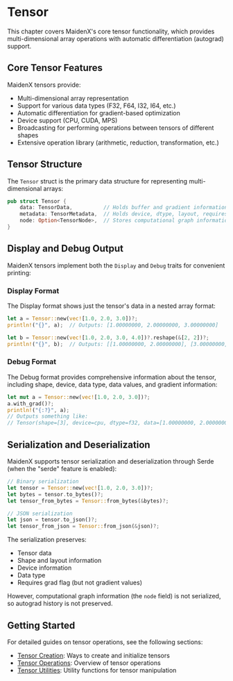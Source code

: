 # Tensor

This chapter covers MaidenX's core tensor functionality, which provides multi-dimensional array operations with automatic differentiation (autograd) support.

## Core Tensor Features

MaidenX tensors provide:

- Multi-dimensional array representation
- Support for various data types (F32, F64, I32, I64, etc.)
- Automatic differentiation for gradient-based optimization
- Device support (CPU, CUDA, MPS)
- Broadcasting for performing operations between tensors of different shapes
- Extensive operation library (arithmetic, reduction, transformation, etc.)

## Tensor Structure

The `Tensor` struct is the primary data structure for representing multi-dimensional arrays:

```rust
pub struct Tensor {
    data: TensorData,          // Holds buffer and gradient information
    metadata: TensorMetadata,  // Holds device, dtype, layout, requires_grad
    node: Option<TensorNode>,  // Stores computational graph information for autograd
}
```

## Display and Debug Output

MaidenX tensors implement both the `Display` and `Debug` traits for convenient printing:

### Display Format

The Display format shows just the tensor's data in a nested array format:

```rust
let a = Tensor::new(vec![1.0, 2.0, 3.0])?;
println!("{}", a);  // Outputs: [1.00000000, 2.00000000, 3.00000000]

let b = Tensor::new(vec![1.0, 2.0, 3.0, 4.0])?.reshape(&[2, 2])?;
println!("{}", b);  // Outputs: [[1.00000000, 2.00000000], [3.00000000, 4.00000000]]
```

### Debug Format

The Debug format provides comprehensive information about the tensor, including shape, device, data type, data values, and gradient information:

```rust
let mut a = Tensor::new(vec![1.0, 2.0, 3.0])?;
a.with_grad()?;
println!("{:?}", a);
// Outputs something like:
// Tensor(shape=[3], device=cpu, dtype=f32, data=[1.00000000, 2.00000000, 3.00000000], requires_grad=true, grad=[0.00000000, 0.00000000, 0.00000000])
```

## Serialization and Deserialization

MaidenX supports tensor serialization and deserialization through Serde (when the "serde" feature is enabled):

```rust
// Binary serialization
let tensor = Tensor::new(vec![1.0, 2.0, 3.0])?;
let bytes = tensor.to_bytes()?;
let tensor_from_bytes = Tensor::from_bytes(&bytes)?;

// JSON serialization
let json = tensor.to_json()?;
let tensor_from_json = Tensor::from_json(&json)?;
```

The serialization preserves:
- Tensor data
- Shape and layout information
- Device information
- Data type
- Requires grad flag (but not gradient values)

However, computational graph information (the `node` field) is not serialized, so autograd history is not preserved.

## Getting Started

For detailed guides on tensor operations, see the following sections:
- [Tensor Creation](./creation.md): Ways to create and initialize tensors
- [Tensor Operations](./operation.md): Overview of tensor operations
- [Tensor Utilities](./utils.md): Utility functions for tensor manipulation
